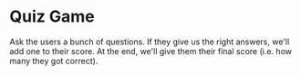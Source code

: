 # Quiz Game

Ask the users a bunch of questions. If they
give us the right answers, we'll add one to their score.
At the end, we'll give them their final score (i.e. how many they got correct).
